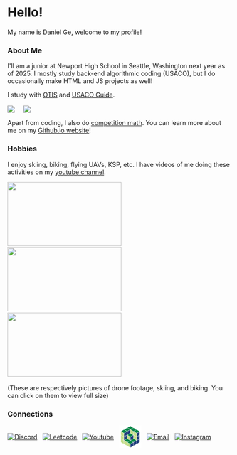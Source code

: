 # Hello!

My name is Daniel Ge, welcome to my profile! 

### About Me
I'll am a junior at Newport High School in Seattle, Washington next year as of 2025. I mostly study back-end algorithmic coding (USACO), but I do occasionally make HTML and JS projects as well! 

I study with [OTIS](https://web.evanchen.cc/otis.html) and [USACO Guide](https://usaco.guide).

<img align="center" height="150px" src="https://github-readme-stats.vercel.app/api/top-langs/?username=DenialRiver1434&layout=compact&border_color=505c8c&theme=cobalt&border_radius=16&hide=jupyter%20notebook&langs_count=6"> &nbsp;&nbsp;&nbsp; <img align="center" height="150px" src="https://github-readme-stats.vercel.app/api/wakatime?username=DenialRiver1434&border_color=505c8c&theme=cobalt&border_radius=15&langs_count=5">

Apart from coding, I also do [competition math](https://artofproblemsolving.com/community/user/421556). You can learn more about me on my [Github.io website](https://denialriver1434.github.io/)!

### Hobbies
I enjoy skiing, biking, flying UAVs, KSP, etc. I have videos of me doing these activities on my [youtube channel](https://www.youtube.com/channel/UCn0-0NrbLV_EdIIn2WWQ4uw). 

<img src="https://github.com/DenialRiver1434/DenialRiver1434/assets/52391257/41330cbd-cd87-448e-b336-5d18211344f4" style="width:256px; height:144px">  
<img src="https://github.com/DenialRiver1434/DenialRiver1434/assets/52391257/677261f6-bc15-4820-ad25-fbf8b8c7636c" style="width:256px; height:144px">
<img src="https://github.com/DenialRiver1434/DenialRiver1434/assets/52391257/a1a0034a-02ce-41be-be86-52d99c9f4801" style="width:256px; height:144px">

(These are respectively pictures of drone footage, skiing, and biking. You can click on them to view full size)

### Connections
<a href="https://discordapp.com/users/701556544462127124" target="_blank"><img align="center" src="https://web.evanchen.cc/icons/social-discord.png" alt="Discord" height="50" /></a>&nbsp;&nbsp;
<a href="https://leetcode.com/DenialRiver1434/" target="_blank"><img align="center" src="https://leetcode.com/_next/static/images/logo-dark-c96c407d175e36c81e236fcfdd682a0b.png" alt="Leetcode" height="50" /></a>&nbsp;&nbsp;
<a href="https://www.youtube.com/@DenialRiver1434" target="_blank"><img align="center" src="https://web.evanchen.cc/icons/social-youtube.png" alt="Youtube" height="50" /></a>&nbsp;&nbsp;
<a href="https://artofproblemsolving.com/community/user/421556" target="_blank"><img align="center" src="https://github.com/DenialRiver1434/DenialRiver1434.github.io/blob/main/images/Aops-Mark.png?raw=true" alt="AoPS" height="50" /></a>&nbsp;&nbsp;
<a href="mailto:shurongge@gmail.com" target="_blank"><img align="center" src="https://upload.wikimedia.org/wikipedia/commons/4/4e/Mail_%28iOS%29.svg" alt="Email" height="50" /></a>&nbsp;&nbsp;
<a href="https://www.instagram.com/denialriver1434" target="_blank"><img align="center" src="https://dreamfoundry.org/wp-content/uploads/2018/12/instagram-logo-png-transparent-background.png" alt="Instagram" height="50" /></a>&nbsp;&nbsp;
      
